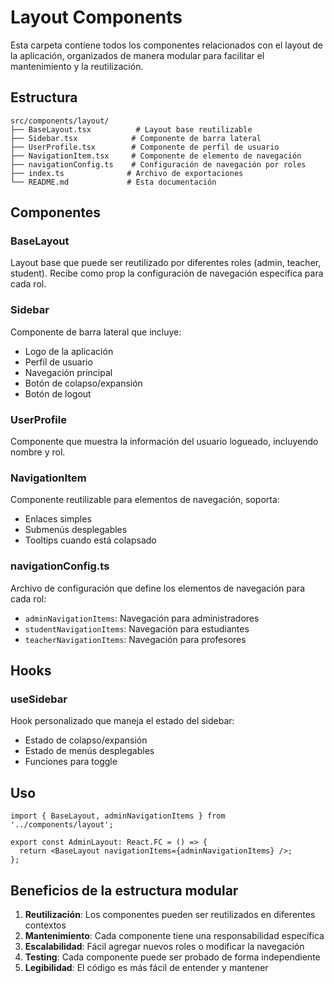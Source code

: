 # Layout Components

Esta carpeta contiene todos los componentes relacionados con el layout de la aplicación, organizados de manera modular para facilitar el mantenimiento y la reutilización.

## Estructura

```
src/components/layout/
├── BaseLayout.tsx          # Layout base reutilizable
├── Sidebar.tsx            # Componente de barra lateral
├── UserProfile.tsx        # Componente de perfil de usuario
├── NavigationItem.tsx     # Componente de elemento de navegación
├── navigationConfig.ts    # Configuración de navegación por roles
├── index.ts              # Archivo de exportaciones
└── README.md             # Esta documentación
```

## Componentes

### BaseLayout
Layout base que puede ser reutilizado por diferentes roles (admin, teacher, student). Recibe como prop la configuración de navegación específica para cada rol.

### Sidebar
Componente de barra lateral que incluye:
- Logo de la aplicación
- Perfil de usuario
- Navegación principal
- Botón de colapso/expansión
- Botón de logout

### UserProfile
Componente que muestra la información del usuario logueado, incluyendo nombre y rol.

### NavigationItem
Componente reutilizable para elementos de navegación, soporta:
- Enlaces simples
- Submenús desplegables
- Tooltips cuando está colapsado

### navigationConfig.ts
Archivo de configuración que define los elementos de navegación para cada rol:
- `adminNavigationItems`: Navegación para administradores
- `studentNavigationItems`: Navegación para estudiantes
- `teacherNavigationItems`: Navegación para profesores

## Hooks

### useSidebar
Hook personalizado que maneja el estado del sidebar:
- Estado de colapso/expansión
- Estado de menús desplegables
- Funciones para toggle

## Uso

```tsx
import { BaseLayout, adminNavigationItems } from '../components/layout';

export const AdminLayout: React.FC = () => {
  return <BaseLayout navigationItems={adminNavigationItems} />;
};
```

## Beneficios de la estructura modular

1. **Reutilización**: Los componentes pueden ser reutilizados en diferentes contextos
2. **Mantenimiento**: Cada componente tiene una responsabilidad específica
3. **Escalabilidad**: Fácil agregar nuevos roles o modificar la navegación
4. **Testing**: Cada componente puede ser probado de forma independiente
5. **Legibilidad**: El código es más fácil de entender y mantener
